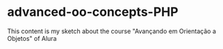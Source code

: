 # advanced-oo-concepts-PHP
This content is my sketch about the course "Avançando em Orientação a Objetos" of Alura 
